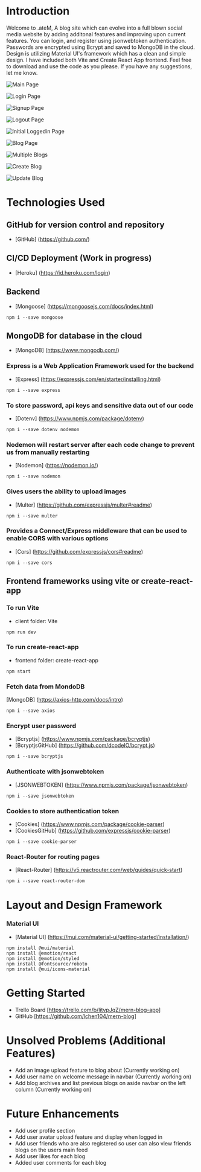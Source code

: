 # Introduction
Welcome to .ateM, 
A blog site which can evolve into a full blown social media website by adding additonal features and improving upon current features. You can login, and register using jsonwebtoken authentication. Passwords are encrypted using Bcrypt and saved to MongoDB in the cloud. Design is utilizing Material UI's framework which has a clean and simple design. I have included both Vite and Create React App frontend. Feel free to download and use the code as you please. If you have any suggestions, let me know.

![Main Page](imgs/mainpage.png)

![Login Page](imgs/login.png)

![Signup Page](imgs/signup.png)

![Logout Page](imgs/loggedout-page.png)

![Initial Loggedin Page](imgs/initial-loggedin.png)

![Blog Page](imgs/blog-page.png)

![Multiple Blogs](imgs/blogs-page.png)

![Create Blog](imgs/create-blog.png)

![Update Blog](imgs/update-blog.png)

# Technologies Used
## GitHub for version control and repository
- [GitHub] (https://github.com/)


## CI/CD Deployment (Work in progress)
- [Heroku] (https://id.heroku.com/login)


## Backend
- [Mongoose] (https://mongoosejs.com/docs/index.html)
```
npm i --save mongoose
```


## MongoDB for database in the cloud
- [MongoDB] (https://www.mongodb.com/)


### Express is a Web Application Framework used for the backend
- [Express] (https://expressjs.com/en/starter/installing.html)
```
npm i --save express
```


### To store password, api keys and sensitive data out of our code
- [Dotenv] (https://www.npmjs.com/package/dotenv)
```
npm i --save dotenv nodemon
```


### Nodemon will restart server after each code change to prevent us from manually restarting
- [Nodemon] (https://nodemon.io/)
```
npm i --save nodemon
```


### Gives users the ability to upload images
- [Multer] (https://github.com/expressjs/multer#readme)
```
npm i --save multer
```


### Provides a Connect/Express middleware that can be used to enable CORS with various options
- [Cors] (https://github.com/expressjs/cors#readme)
```
npm i --save cors
```


## Frontend frameworks using vite or create-react-app
### To run Vite 
- client folder: Vite
```
npm run dev
```


### To run create-react-app
- frontend folder: create-react-app
```
npm start
```


### Fetch data from MondoDB
[MongoDB] (https://axios-http.com/docs/intro)
```
npm i --save axios
```


### Encrypt user password
- [Bcryptjs] (https://www.npmjs.com/package/bcryptjs)
- [BcryptjsGitHub] (https://github.com/dcodeIO/bcrypt.js)
```
npm i --save bcryptjs
```


### Authenticate with jsonwebtoken
- [JSONWEBTOKEN] (https://www.npmjs.com/package/jsonwebtoken)
```
npm i --save jsonwebtoken
```


### Cookies to store authentication token
- [Cookies] (https://www.npmjs.com/package/cookie-parser)
- [CookiesGitHub] (https://github.com/expressjs/cookie-parser)
```
npm i --save cookie-parser
```


### React-Router for routing pages
- [React-Router] (https://v5.reactrouter.com/web/guides/quick-start)
```
npm i --save react-router-dom
```


#  Layout and Design Framework
### Material UI 
- [Material UI] (https://mui.com/material-ui/getting-started/installation/)
```
npm install @mui/material 
npm install @emotion/react 
npm install @emotion/styled
npm install @fontsource/roboto
npm install @mui/icons-material
```


# Getting Started
- Trello Board [https://trello.com/b/litvpJqZ/mern-blog-app]
- GitHub [https://github.com/lchen104/mern-blog]


# Unsolved Problems (Additional Features)
- Add an image upload feature to blog about (Currently working on)
- Add user name on welcome message in navbar (Currently working on)
- Add blog archives and list previous blogs on aside navbar on the left column (Currently working on)

# Future Enhancements
- Add user profile section
- Add user avatar upload feature and display when logged in
- Add user friends who are also registered so user can also view friends blogs on the users main feed 
- Add user likes for each blog
- Added user comments for each blog